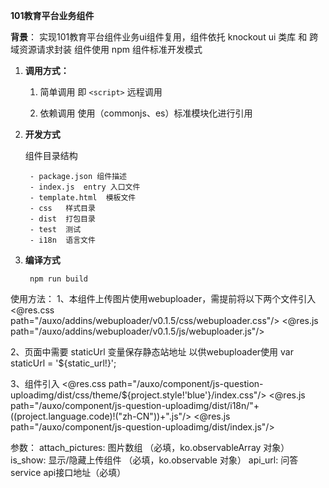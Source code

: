 **101教育平台业务组件**

**背景**： 实现101教育平台组件业务ui组件复用，组件依托 knockout ui 类库 和 跨域资源请求封装 
组件使用 npm 组件标准开发模式 

1. **调用方式：**

	1.  简单调用  即 `<script>` 远程调用

	2.  依赖调用  使用（commonjs、es）标准模块化进行引用

2. **开发方式**

	组件目录结构 
		
		- package.json 组件描述
		- index.js  entry 入口文件
		- template.html  模板文件
		- css   样式目录
		- dist  打包目录
		- test  测试
        - i18n  语言文件
        
3. **编译方式**

		npm run build


使用方法：
1、本组件上传图片使用webuploader，需提前将以下两个文件引入
<@res.css path="/auxo/addins/webuploader/v0.1.5/css/webuploader.css"/>
<@res.js path="/auxo/addins/webuploader/v0.1.5/js/webuploader.js"/>

2、页面中需要 staticUrl 变量保存静态站地址 以供webuploader使用
var staticUrl = '${static_url!}';

3、组件引入
<@res.css path="/auxo/component/js-question-uploadimg/dist/css/theme/${project.style!'blue'}/index.css"/>
<@res.js path="/auxo/component/js-question-uploadimg/dist/i18n/"+((project.language.code)!("zh-CN"))+".js"/>
<@res.js path="/auxo/component/js-question-uploadimg/dist/index.js"/>

<!--ko component:{name:'x-question-uploadimg',
                 params:{
                    content: $component.model.question.content,
                    attach_pictures: $component.model.question.attach_pictures,
                    is_show: $component.model.showUpload }
                 }--><!--/ko-->

参数：
attach_pictures: 图片数组 （必填，ko.observableArray 对象）
is_show: 显示/隐藏上传组件 （必填，ko.observable 对象）
api_url: 问答service api接口地址（必填）

